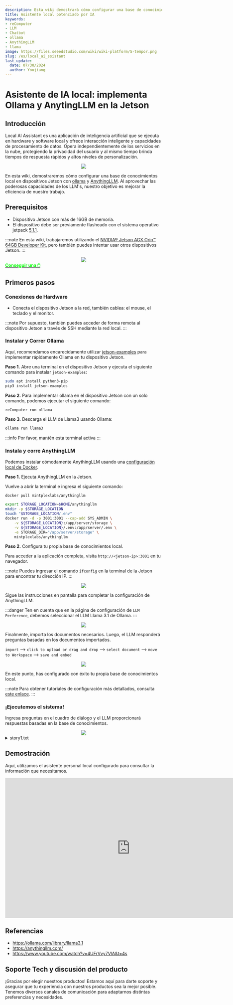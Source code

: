 ```yaml
---
description: Esta wiki demostrará cómo configurar una base de conocimiento local en dispositivos Jetson con ollama y AnythingLLM. Al aprovechar las potentes capacidades de los LLM, nuestro objetivo es mejorar la eficiencia de nuestro trabajo.
title: Asistente local potenciado por IA
keywords:
- reComputer
- LLM
- Chatbot
- ollama
- AnythingLLM
- llama
image: https://files.seeedstudio.com/wiki/wiki-platform/S-tempor.png
slug: /es/local_ai_ssistant
last_update:
  date: 07/30/2024
  author: Youjiang
---
```



# Asistente de IA local: implementa Ollama y AnytingLLM en la Jetson

## Introducción

Local AI Assistant es una aplicación de inteligencia artificial que se ejecuta en hardware y software local y ofrece interacción inteligente y capacidades de procesamiento de datos. Opera independientemente de los servicios en la nube, protegiendo la privacidad del usuario y al mismo tiempo brinda tiempos de respuesta rápidos y altos niveles de personalización.

<div align="center">
    <img width={800} 
     src="https://files.seeedstudio.com/wiki/reComputer/Application/local-ai-assistant/ai-assistant.png" />
</div>

En esta wiki, demostraremos cómo configurar una base de conocimientos local en dispositivos Jetson con [ollama](https://ollama.com/) y [AnythingLLM](https://anythingllm.com/). Al aprovechar las poderosas capacidades de los LLM's, nuestro objetivo es mejorar la eficiencia de nuestro trabajo.

## Prerequisitos

- Dispositivo Jetson con más de 16GB de memoria.
- El dispositivo debe ser previamente flasheado con el sistema operativo jetpack [5.1.1](https://wiki.seeedstudio.com/reComputer_Intro/).

:::note
En esta wiki, trabajaremos utilizando el [NVIDIA® Jetson AGX Orin™ 64GB Developer Kit](https://www.seeedstudio.com/NVIDIArJetson-AGX-Orintm-64GB-Developer-Kit-p-5641.html), pero también puedes intentar usar otros dispositivos Jetson.
:::

<div align="center">
    <img width={800} 
     src="https://files.seeedstudio.com/wiki/reComputer/Application/local-ai-assistant/AGX-Orin.png" />
</div>

<div class="get_one_now_container" style={{textAlign: 'center'}}>
    <a class="get_one_now_item" href="https://www.seeedstudio.com/AGX-Orin-32GB-H01-Kit-p-5569.html?queryID=a07376a957f072a4f755e1832fa0e544&objectID=5569&indexName=bazaar_retailer_products" target="_blank" rel="noopener noreferrer"><strong><span><font color={'FFFFFF'} size={"4"}> Conseguir una 🖱️</font></span></strong></a>
</div>

## Primeros pasos

### Conexiones de Hardware
- Conecta el dispositivo Jetson a la red, también cablea: el mouse, el teclado y el monitor.

:::note
Por supuesto, también puedes acceder de forma remota al dispositivo Jetson a través de SSH mediante la red local.
:::

### Instalar y Correr Ollama

Aquí, recomendamos encarecidamente utilizar [jetson-examples](https://github.com/Seeed-Projects/jetson-examples) para implementar rápidamente Ollama en tu dispositivo Jetson.

**Paso 1.** Abre una terminal en el dispositivo Jetson y ejecuta el siguiente comando para instalar `jetson-examples`:

```bash
sudo apt install python3-pip
pip3 install jetson-examples
```

**Paso 2.** Para implementar ollama en el dispositivo Jetson con un solo comando, podemos ejecutar el siguiente comando:

```bash
reComputer run ollama
```

**Paso 3.** Descarga el LLM de Llama3 usando Ollama:

```bash
ollama run llama3
```

:::info
Por favor, mantén esta terminal activa
:::

### Instala y corre AnythingLLM

Podemos instalar cómodamente AnythingLLM usando una [configuración local de Docker](https://docs.anythingllm.com/installation/self-hosted/local-docker#recommend-way-to-run-dockerized-anythingllm).

**Paso 1.** Ejecuta AnythingLLM en la Jetson.

Vuelve a abrir la terminal e ingresa el siguiente comando:

```bash
docker pull mintplexlabs/anythingllm

export STORAGE_LOCATION=$HOME/anythingllm 
mkdir -p $STORAGE_LOCATION 
touch "$STORAGE_LOCATION/.env" 
docker run -d -p 3001:3001 --cap-add SYS_ADMIN \
    -v ${STORAGE_LOCATION}:/app/server/storage \
    -v ${STORAGE_LOCATION}/.env:/app/server/.env \
    -e STORAGE_DIR="/app/server/storage" \
    mintplexlabs/anythingllm
```

**Paso 2.** Configura tu propia base de conocimientos local.

Para acceder a la aplicación completa, visita `http://<jetson-ip>:3001` en tu navegador.

:::note
Puedes ingresar el comando `ifconfig` en la terminal de la Jetson para encontrar tu dirección IP.
:::

<div align="center">
    <img width={800} 
     src="https://files.seeedstudio.com/wiki/reComputer/Application/local-ai-assistant/anythingllm-init.png" />
</div>

Sigue las instrucciones en pantalla para completar la configuración de AnythingLLM.

:::danger
Ten en cuenta que en la página de configuración de `LLM Perference`, debemos seleccionar el LLM Llama 3.1 de Ollama.
:::

<div align="center">
    <img width={800} 
     src="https://files.seeedstudio.com/wiki/reComputer/Application/local-ai-assistant/select-ollama.png" />
</div>

Finalmente, importa los documentos necesarios. Luego, el LLM responderá preguntas basadas en los documentos importados.

`import` --> `click to upload or drag and drop` --> `select document` --> `move to Workspace` --> `save and embed`

<div align="center">
    <img width={800} 
     src="https://files.seeedstudio.com/wiki/reComputer/Application/local-ai-assistant/inport-doc.png" />
</div>

En este punto, has configurado con éxito tu propia base de conocimientos local.

:::note
Para obtener tutoriales de configuración más detallados, consulta [este enlace](https://docs.anythingllm.com/).
:::

### ¡Ejecutemos el sistema!

Ingresa preguntas en el cuadro de diálogo y el LLM proporcionará respuestas basadas en la base de conocimientos.

<div align="center">
    <img width={800} 
     src="https://files.seeedstudio.com/wiki/reComputer/Application/local-ai-assistant/test.png" />
</div>

<details>

<summary> story1.txt </summary>

```txt
Once upon a time in a quaint village nestled between rolling hills, there was a young girl named Eliza who loved to explore the woods behind her home. The forest was a magical place, filled with tall trees that whispered secrets, streams that sang soft melodies, and flowers that seemed to glow under the moonlight.

One sunny morning, Eliza set out on one of her adventures, her heart brimming with excitement. As she wandered deeper into the forest, she discovered a hidden path she had never seen before. The path was lined with shimmering stones that sparkled like stars. Curious and intrigued, Eliza followed it.

After a short walk, the path led her to a magnificent clearing where a majestic oak tree stood in the center. At the base of the tree was a small, ornate door. It was covered in intricate carvings of animals and vines. Eliza, with her heart pounding with both excitement and nervousness, gently pushed the door open.

Inside, she found herself in a cozy, enchanted room. There were shelves lined with books and strange artifacts, and a warm fire crackling in a stone hearth. In the middle of the room, a wise old owl perched on a branch of a large, leafy plant.

The owl looked at Eliza with kind, knowing eyes. “Welcome, young traveler,” it hooted softly. “I am Oliver, the guardian of this magical realm. Few people find their way here. You must have a special heart.”

Eliza’s eyes widened in awe. “What is this place?” she asked.

“This is the Realm of Wonders,” Oliver explained. “It is a place where dreams come to life and where those with pure intentions can find their heart’s true desire.”

Eliza gazed around the room, her curiosity piqued. “What can I do here?”

Oliver smiled. “You can make a wish. But remember, wishes made here come with great responsibility. They have the power to change not just your life but the lives of those around you.”

Eliza thought long and hard. She remembered how her village had been struggling with drought and how her friends and family were suffering. With a determined look, she made her wish.

“I wish for rain to fall upon my village and bring life back to the land.”

Oliver nodded approvingly. “A selfless wish. It will be granted.”

The next morning, as Eliza returned to her village, dark clouds gathered in the sky, and a gentle rain began to fall. The villagers looked up in amazement as the parched earth drank in the life-giving water. The fields began to turn green, and the village flourished once more.

Eliza’s heart swelled with joy as she realized the impact of her wish. The Realm of Wonders had given her the chance to make a difference, and she learned that true magic comes from caring for others.

From that day on, Eliza continued to explore the woods, knowing that the true wonders of life were found in kindness and selflessness.

And so, the village thrived, and Eliza’s adventures became the stuff of legends, reminding everyone that magic, indeed, begins with a kind heart.
```

</details>



## Demostración

Aquí, utilizamos el asistente personal local configurado para consultar la información que necesitamos.

<div align="center">
<iframe width="800" height="450" src="https://www.youtube.com/embed/JjPfXNqhO1g" title="Local AI Assistant : Deploy Ollama and AnytingLLM on Jetson" frameborder="0" allow="accelerometer; autoplay; clipboard-write; encrypted-media; gyroscope; picture-in-picture; web-share" referrerpolicy="strict-origin-when-cross-origin" allowfullscreen></iframe>
</div>

## Referencias
- https://ollama.com/library/llama3.1
- https://anythingllm.com/
- https://www.youtube.com/watch?v=4UFrVvy7VlA&t=4s


## Soporte Tech y discusión del producto

¡Gracias por elegir nuestros productos! Estamos aquí para darte soporte y asegurar que tu experiencia con nuestros productos sea la mejor posible. Tenemos diversos canales de comunicación para adaptarnos distintas preferencias y necesidades.

<div class="button_tech_support_container">
<a href="https://forum.seeedstudio.com/" class="button_forum"></a> 
<a href="https://www.seeedstudio.com/contacts" class="button_email"></a>
</div>

<div class="button_tech_support_container">
<a href="https://discord.gg/eWkprNDMU7" class="button_discord"></a> 
<a href="https://github.com/Seeed-Studio/wiki-documents/discussions/69" class="button_discussion"></a>
</div>